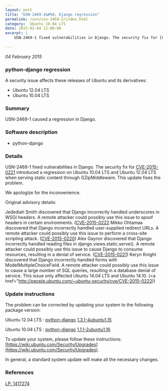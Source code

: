 ```yaml
---
layout: post
title: "USN-2469-2&#58; Django regression"
permalink: /usn/usn-2469-2/index.html
category:  Ubuntu 10.04 LTS
date: 2015-02-04 12:00:00
excerpt: |
    USN-2469-1 fixed vulnerabilities in Django. The security fix for [CVE-2015-0221](http://people.ubuntu.com/~ubuntu-security/cve/CVE-2015-0221) introduced a regression on Ubuntu 10.04 LTS and Ubuntu 12.04 LTS when serving static content through GZipMiddleware. This update fixes the problem.
    
--- 
```

 
 

*04 February 2015*

### python-django regression

A security issue affects these releases of Ubuntu and its derivatives:

* Ubuntu 12.04 LTS
* Ubuntu 10.04 LTS

### Summary

USN-2469-1 caused a regression in Django. 

### Software description

* python-django 

### Details

USN-2469-1 fixed vulnerabilities in Django. The security fix for [CVE-2015-0221](http://people.ubuntu.com/~ubuntu-security/cve/CVE-2015-0221) introduced a regression on Ubuntu 10.04 LTS and Ubuntu 12.04 LTS when serving static content through GZipMiddleware. This update fixes the problem.

We apologize for the inconvenience.

Original advisory details:

 Jedediah Smith discovered that Django incorrectly handled underscores in WSGI headers. A remote attacker could possibly use this issue to spoof headers in certain environments. ([CVE-2015-0222](http://people.ubuntu.com/~ubuntu-security/cve/CVE-2015-0219">CVE-2015-0219</a>) Mikko Ohtamaa discovered that Django incorrectly handled user-supplied redirect URLs. A remote attacker could possibly use this issue to perform a cross-site scripting attack. (<a href="http://people.ubuntu.com/~ubuntu-security/cve/CVE-2015-0220">CVE-2015-0220</a>) Alex Gaynor discovered that Django incorrectly handled reading files in django.views.static.serve(). A remote attacker could possibly use this issue to cause Django to consume resources, resulting in a denial of service. (<a href="http://people.ubuntu.com/~ubuntu-security/cve/CVE-2015-0221">CVE-2015-0221</a>) Keryn Knight discovered that Django incorrectly handled forms with ModelMultipleChoiceField. A remote attacker could possibly use this issue to cause a large number of SQL queries, resulting in a database denial of service. This issue only affected Ubuntu 14.04 LTS and Ubuntu 14.10. (<a href="http://people.ubuntu.com/~ubuntu-security/cve/CVE-2015-0222)) 

### Update instructions

The problem can be corrected by updating your system to the following package version:

Ubuntu 12.04 LTS
 : [python-django](https://launchpad.net/ubuntu/+source/python-django) <span> [1.3.1-4ubuntu1.15](https://launchpad.net/ubuntu/+source/python-django/1.3.1-4ubuntu1.15) </span> 

Ubuntu 10.04 LTS
 : [python-django](https://launchpad.net/ubuntu/+source/python-django) <span> [1.1.1-2ubuntu1.16](https://launchpad.net/ubuntu/+source/python-django/1.1.1-2ubuntu1.16) </span> 

To update your system, please follow these instructions: [https://wiki.ubuntu.com/Security/Upgrades](https://wiki.ubuntu.com/Security/Upgrades).

In general, a standard system update will make all the necessary changes. 

### References

 
 [LP: 1417274](https://launchpad.net/bugs/1417274)
 

